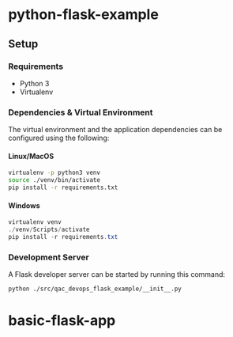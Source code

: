 # python-flask-example
## Setup
### Requirements
- Python 3
- Virtualenv
### Dependencies & Virtual Environment
The virtual environment and the application dependencies can be configured using the following:

#### Linux/MacOS
```bash
virtualenv -p python3 venv
source ./venv/bin/activate
pip install -r requirements.txt
```

#### Windows
```powershell
virtualenv venv
./venv/Scripts/activate
pip install -r requirements.txt
```

### Development Server
A Flask developer server can be started by running this command:
```bash
python ./src/qac_devops_flask_example/__init__.py
```

# basic-flask-app

